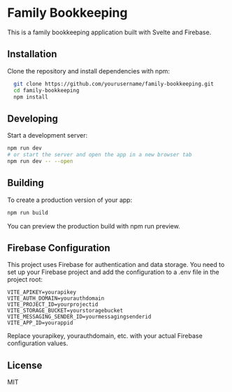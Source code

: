 # Family Bookkeeping

This is a family bookkeeping application built with Svelte and Firebase.

## Installation 

Clone the repository and install dependencies with npm:

```bash 
  git clone https://github.com/yourusername/family-bookkeeping.git
  cd family-bookkeeping
  npm install
```

## Developing

Start a development server:

```bash
npm run dev
# or start the server and open the app in a new browser tab
npm run dev -- --open
```

## Building
To create a production version of your app:
```bash
npm run build
```

You can preview the production build with npm run preview.

## Firebase Configuration
This project uses Firebase for authentication and data storage. You need to set up your Firebase project and add the configuration to a .env file in the project root:

```
VITE_APIKEY=yourapikey
VITE_AUTH_DOMAIN=yourauthdomain
VITE_PROJECT_ID=yourprojectid
VITE_STORAGE_BUCKET=yourstoragebucket
VITE_MESSAGING_SENDER_ID=yourmessagingsenderid
VITE_APP_ID=yourappid
```
Replace yourapikey, yourauthdomain, etc. with your actual Firebase configuration values.

## License
MIT